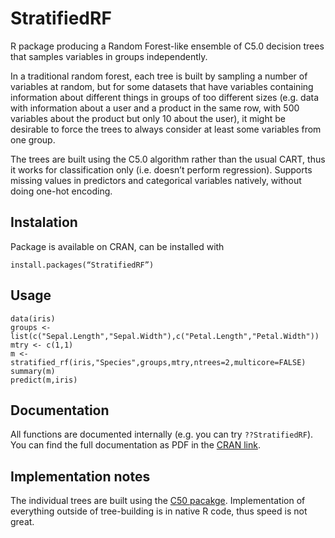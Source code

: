 # StratifiedRF

R package producing a Random Forest-like ensemble of C5.0 decision trees that samples variables in groups independently.

In a traditional random forest, each tree is built by sampling a number of variables at random, but for some datasets that have variables containing information about different things in groups of too different sizes (e.g. data with information about a user and a product in the same row, with 500 variables about the product but only 10 about the user), it might be desirable to force the trees to always consider at least some variables from one group.

The trees are built using the C5.0 algorithm rather than the usual CART, thus it works for classification only (i.e. doesn’t perform regression). Supports missing values in predictors and categorical variables natively, without doing one-hot encoding.

## Instalation

Package is available on CRAN, can be installed with

```install.packages(“StratifiedRF”)```

## Usage
```
data(iris)
groups <- list(c("Sepal.Length","Sepal.Width"),c("Petal.Length","Petal.Width"))
mtry <- c(1,1)
m <- stratified_rf(iris,"Species",groups,mtry,ntrees=2,multicore=FALSE)
summary(m)
predict(m,iris)
```

## Documentation

All functions are documented internally (e.g. you can try `??StratifiedRF`). You can find the full documentation as PDF in the [CRAN link](https://CRAN.R-project.org/package=StratifiedRF).

## Implementation notes

The individual trees are built using the [C50 pacakge](https://CRAN.R-project.org/package=C50). Implementation of everything outside of tree-building is in native R code, thus speed is not great.
